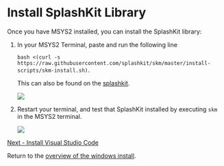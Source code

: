 # Install SplashKit Library

Once you have MSYS2 installed, you can install the SplashKit library:

1. In your MSYS2 Terminal, paste and run the following line

    `bash <(curl -s https://raw.githubusercontent.com/splashkit/skm/master/install-scripts/skm-install.sh)`. 
    
    This can also be found on the [splashkit](http://www.splashkit.io).

    ![](../../images/install-gifs/Windows/6.gif)

1. Restart your terminal, and test that SplashKit installed by executing `skm` in the MSYS2 terminal.

    ![](../../images/install-gifs/Windows/7.gif)

[Next - Install Visual Studio Code](/guides/installation/windows/step3.html)

Return to the [overview of the windows install](/guides/installation/windows.html).